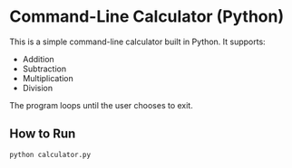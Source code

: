 # Command-Line Calculator (Python)

This is a simple command-line calculator built in Python. It supports:

- Addition
- Subtraction
- Multiplication
- Division

The program loops until the user chooses to exit.

## How to Run

```bash
python calculator.py
